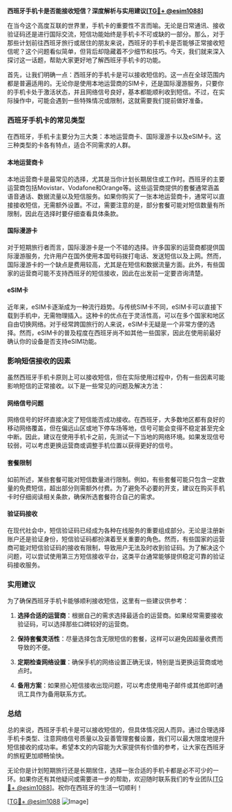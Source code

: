 **西班牙手机卡是否能接收短信？深度解析与实用建议[[TG💪+ @esim1088](https://t.me/s/esim1088)]**

在当今这个高度互联的世界里，手机卡的重要性不言而喻。无论是日常通讯、接收验证码还是进行国际交流，短信功能始终是手机卡不可或缺的一部分。那么，对于那些计划前往西班牙旅行或居住的朋友来说，西班牙的手机卡是否能够正常接收短信呢？这个问题看似简单，但背后却隐藏着不少细节和技巧。今天，我们就来深入探讨这一话题，帮助大家更好地了解西班牙手机卡的功能。

首先，让我们明确一点：西班牙的手机卡是可以接收短信的。这一点在全球范围内都是普遍适用的。无论你是使用本地运营商的SIM卡，还是国际漫游服务，只要你的手机卡处于激活状态，并且网络信号良好，基本都能顺利收到短信。不过，在实际操作中，可能会遇到一些特殊情况或限制，这就需要我们提前做好准备。

### 西班牙手机卡的常见类型

在西班牙，手机卡主要分为三大类：本地运营商卡、国际漫游卡以及eSIM卡。这三种类型的卡各有特点，适合不同需求的人群。

#### 本地运营商卡

本地运营商卡是最常见的选择，尤其是当你计划长期居住或工作时。西班牙的主要运营商包括Movistar、Vodafone和Orange等。这些运营商提供的套餐通常涵盖语音通话、数据流量以及短信服务。如果你购买了一张本地运营商卡，通常可以直接接收短信，无需额外设置。不过，需要注意的是，部分套餐可能对短信数量有所限制，因此在选择时要仔细查看具体条款。

#### 国际漫游卡

对于短期旅行者而言，国际漫游卡是一个不错的选择。许多国家的运营商都提供国际漫游服务，允许用户在国外使用本国号码拨打电话、发送短信以及上网。然而，国际漫游卡的一个缺点是费用较高，尤其是在短信和数据流量方面。此外，有些国家的运营商可能不支持西班牙的短信接收，因此在出发前一定要咨询清楚。

#### eSIM卡

近年来，eSIM卡逐渐成为一种流行趋势。与传统SIM卡不同，eSIM卡可以直接下载到手机中，无需物理插入。这种卡的优点在于灵活性高，可以在多个国家和地区自由切换网络。对于经常跨国旅行的人来说，eSIM卡无疑是一个非常方便的选择。然而，eSIM卡的普及程度在西班牙尚不如其他一些国家，因此在使用前最好确认你的设备是否支持eSIM功能。

### 影响短信接收的因素

虽然西班牙手机卡原则上可以接收短信，但在实际使用过程中，仍有一些因素可能影响短信的正常接收。以下是一些常见的问题及解决方法：

#### 网络信号问题

网络信号的好坏直接决定了短信能否成功接收。在西班牙，大多数地区都有良好的移动网络覆盖，但在偏远山区或地下停车场等地，信号可能会变得不稳定甚至完全中断。因此，建议在使用手机卡之前，先测试一下当地的网络环境。如果发现信号较弱，可以考虑更换运营商或调整手机位置以获得更好的信号。

#### 套餐限制

如前所述，某些套餐可能对短信数量进行限制。例如，有些套餐可能只包含一定数量的免费短信，超出部分则需额外付费。为了避免不必要的开支，建议在购买手机卡时仔细阅读相关条款，确保所选套餐符合自己的需求。

#### 验证码接收

在现代社会中，短信验证码已经成为各种在线服务的重要组成部分。无论是注册新账户还是验证身份，短信验证码都扮演着至关重要的角色。然而，有些国家的运营商可能对短信验证码的接收有限制，导致用户无法及时收到验证码。为了解决这个问题，可以尝试使用第三方短信接收平台，这类平台通常能够提供稳定可靠的验证码接收服务。

### 实用建议

为了确保西班牙手机卡能够顺利接收短信，这里有一些建议供参考：

1. **选择合适的运营商**：根据自己的需求选择最适合的运营商。如果经常需要接收验证码，可以选择那些口碑较好的运营商。
   
2. **保持套餐灵活性**：尽量选择包含无限短信的套餐，这样可以避免因超量收费而导致的不便。

3. **定期检查网络设置**：确保手机的网络设置正确无误，特别是当更换运营商或地点时。

4. **备用方案**：如果担心短信接收出现问题，可以考虑使用电子邮件或其他即时通讯工具作为备用联系方式。

### 总结

总的来说，西班牙手机卡是可以接收短信的，但具体情况因人而异。通过合理选择手机卡类型、注意网络信号质量以及妥善管理套餐设置，我们可以最大限度地提升短信接收的成功率。希望本文的内容能为大家提供有价值的参考，让大家在西班牙的旅程更加顺畅愉快。

无论你是计划短期旅行还是长期居住，选择一张合适的手机卡都是必不可少的一环。如果你还有其他疑问或需要进一步的帮助，欢迎随时联系我们的专业团队[[TG💪+ @esim1088](https://t.me/s/esim1088)]。祝你在西班牙的生活一切顺利！

[[TG💪+ @esim1088](https://t.me/s/esim1088) ![Image](https://i.postimg.cc/4NQfJmqS/Snipaste-2025-05-13-00-14-12.png)]
